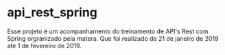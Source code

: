 # api_rest_spring

Esse projeto é um acompanhamento do treinamento de API's Rest com Spring orgranizado pela matera. Que foi realizado de 21 de janeiro de 2019 até 1 de fevereiro de 2019.